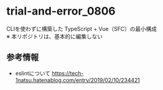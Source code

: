 # trial-and-error_0806

CLIを使わずに構築した TypeScript + Vue（SFC）の最小構成  
※ 本リポジトリは、基本的に編集しない

## 参考情報

- eslintについて
<https://tech-1natsu.hatenablog.com/entry/2019/02/10/234421>  
